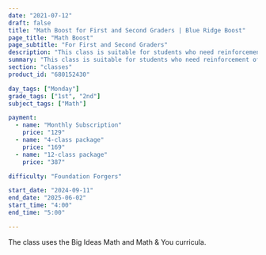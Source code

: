 ```yaml
---
date: "2021-07-12"
draft: false
title: "Math Boost for First and Second Graders | Blue Ridge Boost"
page_title: "Math Boost"
page_subtitle: "For First and Second Graders"
description: "This class is suitable for students who need reinforcement of classroom concepts though extra practice with typical grade-level problems."
summary: "This class is suitable for students who need reinforcement of classroom concepts though extra practice with typical grade-level problems."
section: "classes"
product_id: "680152430"

day_tags: ["Monday"]
grade_tags: ["1st", "2nd"]
subject_tags: ["Math"]

payment:
  - name: "Monthly Subscription"
    price: "129"
  - name: "4-class package"
    price: "169"
  - name: "12-class package"
    price: "387"

difficulty: "Foundation Forgers"

start_date: "2024-09-11"
end_date: "2025-06-02"
start_time: "4:00"
end_time: "5:00"

---
```



The class uses the Big Ideas Math and Math & You curricula.